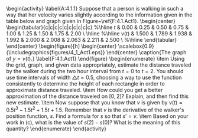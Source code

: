 \begin{activity} \label{A:4.1.1}  Suppose that a person is walking in such a way that her velocity varies slightly according to the information given in the table below and graph given in Figure~\ref{F:4.1.Act1}.
\begin{center} 
\begin{tabular}{c|c|c|c|c|c|c|c|c|c}
%\hline
$t$ & 0.00 & $0.25$ & $0.50$ & $0.75$ & 1.00 & $1.25$ & $1.50$ & $1.75$ & $2.00$ \\ \hline %\hline
$v(t)$ & $1.500$ & $1.789$ & $1.938$ & $1.992$ & $2.000$ & $2.008$ & $2.063$ & $2.211$ & $2.500$ \\ %\hline
\end{tabular}
\end{center}
\begin{figure}[h]
\begin{center}
\scalebox{0.9}{\includegraphics{figures/4_1_Act1.eps}}
\end{center}
\caption{The graph of $y = v(t)$.} \label{F:4.1.Act1}
\end{figure}
\begin{enumerate}
	\item Using the grid, graph, and given data appropriately, estimate the distance traveled by the walker during the two hour interval from $t = 0$ to $t = 2$.  You should use time intervals of width $\triangle t = 0.5$, choosing a way to use the function consistently to determine the height of each rectangle in order to approximate distance traveled.
	\item How could you get a better approximation of the distance traveled on $[0,2]$?  Explain, and then find this new estimate.
	\item Now suppose that you know that $v$ is given by $v(t) = 0.5t^3-1.5t^2+1.5t+1.5$. Remember that $v$ is the derivative of the walker's position function, $s$.  Find a formula for $s$ so that $s' = v$.
	\item Based on your work in (c), what is the value of $s(2) - s(0)$?  What is the meaning of this quantity? 
\end{enumerate}
\end{activity}
